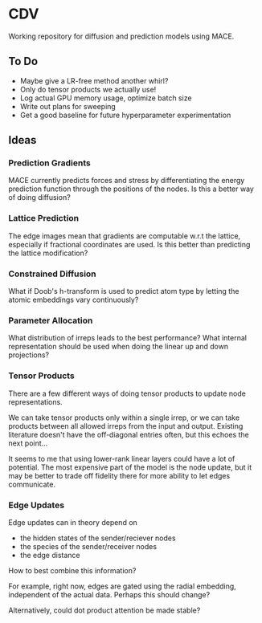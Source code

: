 # CDV
Working repository for diffusion and prediction models using MACE.

## To Do 
- Maybe give a LR-free method another whirl?
- Only do tensor products we actually use!
- Log actual GPU memory usage, optimize batch size
- Write out plans for sweeping
- Get a good baseline for future hyperparameter experimentation



## Ideas
### Prediction Gradients
MACE currently predicts forces and stress by differentiating the energy prediction function
through the positions of the nodes. Is this a better way of doing diffusion?

### Lattice Prediction
The edge images mean that gradients are computable w.r.t the lattice, especially if fractional coordinates are used. Is this better than predicting the lattice modification?

### Constrained Diffusion
What if Doob's h-transform is used to predict atom type by letting the atomic embeddings vary continuously?

### Parameter Allocation
What distribution of irreps leads to the best performance?
What internal representation should be used when doing the linear up and down projections?

### Tensor Products
There are a few different ways of doing tensor products to update node representations. 

We can take tensor products only within a single irrep, or we can take products between all allowed irreps from the input and output. Existing literature doesn't have the off-diagonal entries often, but this echoes the next point...

It seems to me that using lower-rank linear layers could have a lot of potential. The most expensive part of the model is the node update, but it may be better to trade off fidelity there for more ability to let edges communicate.

### Edge Updates
Edge updates can in theory depend on 

- the hidden states of the sender/reciever nodes
- the species of the sender/receiver nodes
- the edge distance

How to best combine this information?

For example, right now, edges are gated using the radial embedding, independent of the actual data. Perhaps this should change?

Alternatively, could dot product attention be made stable?